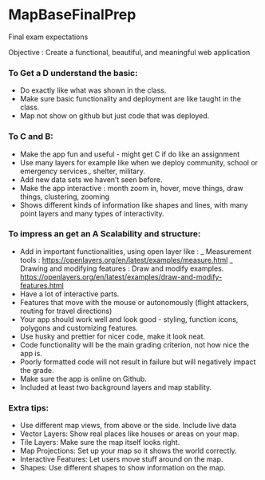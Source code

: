 # MapBaseFinalPrep

Final exam expectations

Objective : Create a functional, beautiful, and meaningful web application

### To Get a D understand the basic:

- Do exactly like what was shown in the class.
- Make sure basic functionality and deployment are like taught in the class.
- Map not show on github but just code that was deployed.

### To C and B:

- Make the app fun and useful - might get C if do like an assignment
- Use many layers for example like when we deploy community, school or emergency services., shelter, military.
- Add new data sets we haven’t seen before.
- Make the app interactive : month zoom in, hover, move things, draw things, clustering, zooming
- Shows different kinds of information like shapes and lines, with many point layers and many types of interactivity.

### To impress an get an A Scalability and structure:

- Add in important functionalities, using open layer like :
  _ Measurement tools : https://openlayers.org/en/latest/examples/measure.html
  _ Drawing and modifying features : Draw and modify examples.
  https://openlayers.org/en/latest/examples/draw-and-modify-features.html
- Have a lot of interactive parts.
- Features that move with the mouse or autonomously (flight attackers, routing for travel directions)
- Your app should work well and look good - styling, function icons, polygons and customizing features.
- Use husky and prettier for nicer code, make it look neat.
- Code functionality will be the main grading criterion, not how nice the app is.
- Poorly formatted code will not result in failure but will negatively impact the grade.
- Make sure the app is online on Github.
- Included at least two background layers and map stability.

### Extra tips:

- Use different map views, from above or the side.
  Include live data
- Vector Layers: Show real places like houses or areas on your map.
- Tile Layers: Make sure the map itself looks right.
- Map Projections: Set up your map so it shows the world correctly.
- Interactive Features: Let users move stuff around on the map.
- Shapes: Use different shapes to show information on the map.
